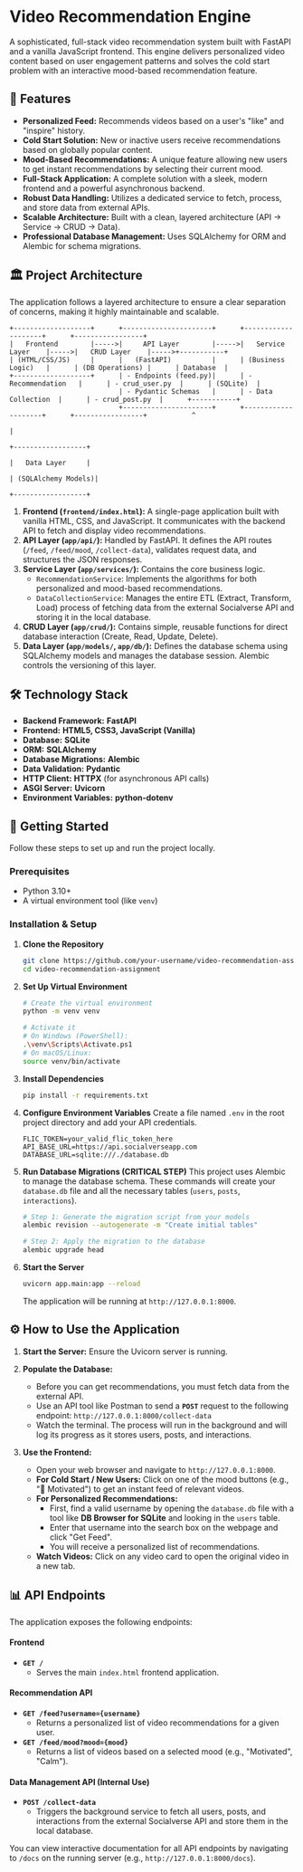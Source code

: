 # Video Recommendation Engine

A sophisticated, full-stack video recommendation system built with FastAPI and a vanilla JavaScript frontend. This engine delivers personalized video content based on user engagement patterns and solves the cold start problem with an interactive mood-based recommendation feature.

## 🌟 Features

-   **Personalized Feed:** Recommends videos based on a user's "like" and "inspire" history.
-   **Cold Start Solution:** New or inactive users receive recommendations based on globally popular content.
-   **Mood-Based Recommendations:** A unique feature allowing new users to get instant recommendations by selecting their current mood.
-   **Full-Stack Application:** A complete solution with a sleek, modern frontend and a powerful asynchronous backend.
-   **Robust Data Handling:** Utilizes a dedicated service to fetch, process, and store data from external APIs.
-   **Scalable Architecture:** Built with a clean, layered architecture (API -> Service -> CRUD -> Data).
-   **Professional Database Management:** Uses SQLAlchemy for ORM and Alembic for schema migrations.

## 🏛️ Project Architecture

The application follows a layered architecture to ensure a clear separation of concerns, making it highly maintainable and scalable.

```
+-------------------+      +----------------------+      +--------------------+      +-----------------+
|   Frontend        |----->|     API Layer        |----->|   Service Layer    |----->|   CRUD Layer    |----->+-----------+
| (HTML/CSS/JS)     |      |   (FastAPI)          |      | (Business Logic)   |      | (DB Operations) |      | Database  |
+-------------------+      | - Endpoints (feed.py)|      | - Recommendation   |      | - crud_user.py  |      | (SQLite)  |
                           | - Pydantic Schemas   |      | - Data Collection  |      | - crud_post.py  |      +-----------+
                           +----------------------+      +--------------------+      +-----------------+           ^
                                                                                                                   |
                                                                                                        +------------------+
                                                                                                        |   Data Layer     |
                                                                                                        | (SQLAlchemy Models)|
                                                                                                        +------------------+
```

1.  **Frontend (`frontend/index.html`):** A single-page application built with vanilla HTML, CSS, and JavaScript. It communicates with the backend API to fetch and display video recommendations.
2.  **API Layer (`app/api/`):** Handled by FastAPI. It defines the API routes (`/feed`, `/feed/mood`, `/collect-data`), validates request data, and structures the JSON responses.
3.  **Service Layer (`app/services/`):** Contains the core business logic.
    -   `RecommendationService`: Implements the algorithms for both personalized and mood-based recommendations.
    -   `DataCollectionService`: Manages the entire ETL (Extract, Transform, Load) process of fetching data from the external Socialverse API and storing it in the local database.
4.  **CRUD Layer (`app/crud/`):** Contains simple, reusable functions for direct database interaction (Create, Read, Update, Delete).
5.  **Data Layer (`app/models/`, `app/db/`):** Defines the database schema using SQLAlchemy models and manages the database session. Alembic controls the versioning of this layer.

## 🛠️ Technology Stack

-   **Backend Framework:** **FastAPI**
-   **Frontend:** **HTML5, CSS3, JavaScript (Vanilla)**
-   **Database:** **SQLite**
-   **ORM:** **SQLAlchemy**
-   **Database Migrations:** **Alembic**
-   **Data Validation:** **Pydantic**
-   **HTTP Client:** **HTTPX** (for asynchronous API calls)
-   **ASGI Server:** **Uvicorn**
-   **Environment Variables:** **python-dotenv**

## 🚀 Getting Started

Follow these steps to set up and run the project locally.

### Prerequisites

-   Python 3.10+
-   A virtual environment tool (like `venv`)

### Installation & Setup

1.  **Clone the Repository**
    ```bash
    git clone https://github.com/your-username/video-recommendation-assignment.git
    cd video-recommendation-assignment
    ```

2.  **Set Up Virtual Environment**
    ```bash
    # Create the virtual environment
    python -m venv venv

    # Activate it
    # On Windows (PowerShell):
    .\venv\Scripts\Activate.ps1
    # On macOS/Linux:
    source venv/bin/activate
    ```

3.  **Install Dependencies**
    ```bash
    pip install -r requirements.txt
    ```

4.  **Configure Environment Variables**
    Create a file named `.env` in the root project directory and add your API credentials.

    ```.env
    FLIC_TOKEN=your_valid_flic_token_here
    API_BASE_URL=https://api.socialverseapp.com
    DATABASE_URL=sqlite:///./database.db
    ```

5.  **Run Database Migrations (CRITICAL STEP)**
    This project uses Alembic to manage the database schema. These commands will create your `database.db` file and all the necessary tables (`users`, `posts`, `interactions`).

    ```bash
    # Step 1: Generate the migration script from your models
    alembic revision --autogenerate -m "Create initial tables"

    # Step 2: Apply the migration to the database
    alembic upgrade head
    ```

6.  **Start the Server**
    ```bash
    uvicorn app.main:app --reload
    ```
    The application will be running at `http://127.0.0.1:8000`.

## ⚙️ How to Use the Application

1.  **Start the Server:** Ensure the Uvicorn server is running.

2.  **Populate the Database:**
    -   Before you can get recommendations, you must fetch data from the external API.
    -   Use an API tool like Postman to send a **`POST`** request to the following endpoint:
        `http://127.0.0.1:8000/collect-data`
    -   Watch the terminal. The process will run in the background and will log its progress as it stores users, posts, and interactions.

3.  **Use the Frontend:**
    -   Open your web browser and navigate to `http://127.0.0.1:8000`.
    -   **For Cold Start / New Users:** Click on one of the mood buttons (e.g., "🚀 Motivated") to get an instant feed of relevant videos.
    -   **For Personalized Recommendations:**
        -   First, find a valid username by opening the `database.db` file with a tool like **DB Browser for SQLite** and looking in the `users` table.
        -   Enter that username into the search box on the webpage and click "Get Feed".
        -   You will receive a personalized list of recommendations.
    -   **Watch Videos:** Click on any video card to open the original video in a new tab.

## 📊 API Endpoints

The application exposes the following endpoints:

#### Frontend

-   **`GET /`**
    -   Serves the main `index.html` frontend application.

#### Recommendation API

-   **`GET /feed?username={username}`**
    -   Returns a personalized list of video recommendations for a given user.
-   **`GET /feed/mood?mood={mood}`**
    -   Returns a list of videos based on a selected mood (e.g., "Motivated", "Calm").

#### Data Management API (Internal Use)

-   **`POST /collect-data`**
    -   Triggers the background service to fetch all users, posts, and interactions from the external Socialverse API and store them in the local database.

You can view interactive documentation for all API endpoints by navigating to `/docs` on the running server (e.g., `http://127.0.0.1:8000/docs`).